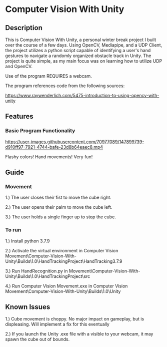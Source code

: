# Computer Vision With Unity
 
 ## Description
This is Computer Vision With Unity, a personal winter break project I built over the course of a few days. Using OpenCV, Mediapipe, and a UDP Client, the project utilizes a python script capable of identifying a user's hand gestures to navigate a randomly organized obstacle track in Unity. The project is quite simple, as my main focus was on learning how to utilize UDP and OpenCV.

Use of the program REQUIRES a webcam.

The program references code from the following sources:

https://www.raywenderlich.com/5475-introduction-to-using-opencv-with-unity

## Features

### Basic Program Functionality

https://user-images.githubusercontent.com/70977089/147899739-d910ff97-7921-4744-bafe-23d8b64eaec8.mp4

Flashy colors! Hand movements! Very fun! 

## Guide


### Movement

1.) The user closes their fist to move the cube right.

2.) The user opens their palm to move the cube left. 

3.) The user holds a single finger up to stop the cube.

### To run

1.) Install python 3.7.9

2.) Activate the virtual environment in Computer Vision Movement\Computer-Vision-With-Unity\Builds\1.0\HandTrackingProject\HandTracking3.7.9

3.) Run HandRecognition.py in Movement\Computer-Vision-With-Unity\Builds\1.0\HandTrackingProject\src

4.) Run Computer Vision Movement.exe in Computer Vision Movement\Computer-Vision-With-Unity\Builds\1.0\Unity

## Known Issues

1.) Cube movement is choppy. No major impact on gameplay, but is displeasing. Will implement a fix for this eventually

2.) If you launch the Unity .exe file with a visible to your webcam, it may spawn the cube out of bounds. 

